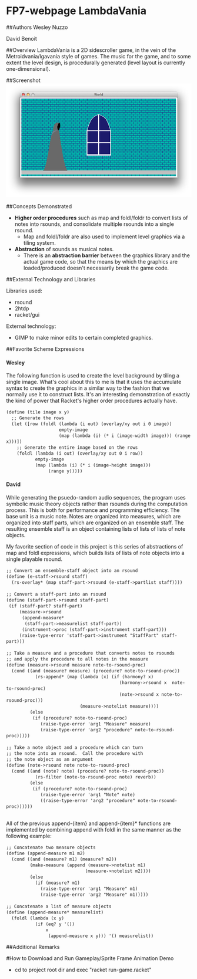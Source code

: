 # FP7-webpage LambdaVania

##Authors
Wesley Nuzzo

David Benoit

##Overview
LambdaVania is a 2D sidescroller game, in the vein of the Metroidvania/Igavania style of games. The music for the game, and to some extent the level design, is procedurally generated (level layout is currently one-dimensional).

##Screenshot
![Gameplay Screenshot](screenshot1.png)

##Concepts Demonstrated

* **Higher order procedures** such as map and foldl/foldr to convert lists of notes into rsounds, and consolidate multiple rsounds into a single rsound.
	* Map and foldl/foldr are also used to implement level graphics via a tiling system.
* **Abstraction** of sounds as musical notes.
	* There is an **abstraction barrier** between the graphics library and the actual game code, so that the means by which the graphics are loaded/produced doesn't necessarily break the game code.

<!--
Identify the OPL concepts demonstrated in your project. Be brief. A simple list and example is sufficient. 
* **Data abstraction** is used to provide access to the elements of the RSS feed.
* The objects in the OpenGL world are represented with **recursive data structures.**
* **Symbolic language processing techniques** are used in the parser.
-->

##External Technology and Libraries

Libraries used:
* rsound
* 2htdp
* racket/gui

External technology:
* GIMP to make minor edits to certain completed graphics.

<!-- Briefly describe the existing technology you utilized, and how you used it. Provide a link to that technology(ies). -->

##Favorite Scheme Expressions

#### Wesley
The following function is used to create the level background by tiling a single image. What's cool about this to me is that it uses the accumulate syntax to create the graphics in a similar way to the fashion that we normally use it to construct lists. It's an interesting demonstration of exactly the kind of power that Racket's higher order procedures actually have.
```
(define (tile image x y)
  ;; Generate the rows
  (let ([row (foldl (lambda (i out) (overlay/xy out i 0 image))
                    empty-image
                    (map (lambda (i) (* i (image-width image))) (range x)))])
    ;; Generate the entire image based on the rows
    (foldl (lambda (i out) (overlay/xy out 0 i row))
           empty-image
           (map (lambda (i) (* i (image-height image)))
                (range y)))))
```

#### David
While generating the psuedo-random audio sequences, the program uses symbolic music theory objects rather than rsounds during the computation process.  This is both for performance and programming efficiency.  The base unit is a music note. Notes are organized into measures, which are organized into staff parts, which are organized on an ensemble staff.  The resulting ensemble staff is an object containing lists of lists of lists of note objects.

My favorite section of code in this project is this series of abstractions of map and foldl expressions, which builds lists of lists of note objects into a single playable rsound.  

```
;; Convert an ensemble-staff object into an rsound
(define (e-staff->rsound staff)
  (rs-overlay* (map staff-part->rsound (e-staff->partlist staff))))
  
;; Convert a staff-part into an rsound
(define (staff-part->rsound staff-part)
 (if (staff-part? staff-part)
     (measure->rsound
      (append-measure*
       (staff-part->measurelist staff-part))
      (instrument->proc (staff-part->instrument staff-part)))
     (raise-type-error 'staff-part->instrument "StaffPart" staff-part)))
     
;; Take a measure and a procedure that converts notes to rsounds
;; and apply the procedure to all notes in the measure
(define (measure->rsound measure note-to-rsound-proc)
  (cond ((and (measure? measure) (procedure? note-to-rsound-proc))
           (rs-append* (map (lambda (x) (if (harmony? x)
                                           (harmony->rsound x  note-to-rsound-proc)
                                           (note->rsound x note-to-rsound-proc)))
                            (measure->notelist measure))))
         (else
          (if (procedure? note-to-rsound-proc)
             (raise-type-error 'arg1 "Measure" measure)
             (raise-type-error 'arg2 "procedure" note-to-rsound-proc)))))

;; Take a note object and a procedure which can turn
;; the note into an rsound.  Call the procedure with
;; the note object as an argument
(define (note->rsound note note-to-rsound-proc)
  (cond ((and (note? note) (procedure? note-to-rsound-proc))
           (rs-filter (note-to-rsound-proc note) reverb))
         (else
          (if (procedure? note-to-rsound-proc)
             (raise-type-error 'arg1 "Note" note)
             ((raise-type-error 'arg2 "procedure" note-to-rsound-proc))))))


```

All of the previous append-{item} and append-{item}* functions are implemented by combining append with foldl in the same manner as the following example:
```
;; Concatenate two measure objects
(define (append-measure m1 m2)
  (cond ((and (measure? m1) (measure? m2))
         (make-measure (append (measure->notelist m1)
                              (measure->notelist m2))))
         (else
           (if (measure? m1)
             (raise-type-error 'arg1 "Measure" m1)
             (raise-type-error 'arg2 "Measure" m1)))))

;; Concatenate a list of measure objects
(define (append-measure* measurelist)
  (foldl (lambda (x y)
           (if (eq? y '())
               x
                (append-measure x y))) '() measurelist))
```
<!--
####Mark (a team member)
Each team member should identify a favorite expression or procedure, written by them, and explain what it does. Why is it your favorite? What OPL philosophy does it embody?
Remember code looks something like this:
```scheme
(map (lambda (x) (foldr compose functions)) data)
```
####Lillian (another team member)
This expression reads in a regular expression and elegantly matches it against a pre-existing hashmap....
```scheme
(let* ((expr (convert-to-regexp (read-line my-in-port)))
             (matches (flatten
                       (hash-map *words*
                                 (lambda (key value)
                                   (if (regexp-match expr key) key '()))))))
  matches)
```
-->

##Additional Remarks
<!-- Anything else you want to say in your report. Can rename or remove this section. -->

#How to Download and Run
Gameplay/Sprite Frame Animation Demo
* cd to project root dir and exec "racket run-game.racket"

<!--
You may want to link to your latest release for easy downloading by people (such as Mark).

Include what file to run, what to do with that file, how to interact with the app when its running, etc. 
-->


<!-- Previous version of README
### Gameplay Screenshot
![Gameplay Screenshot](screenshot.png)

### Dependencies:
* rsound
* 2htdp

### To Run:
Gameplay/Sprite Frame Animation Demo
* cd to project root dir and exec "racket run-game.racket"

### Statement
* Describe your project. 
	* A Procedurally generated 2D Sidescroller/ Platformer Game
* Why is it interesting? 
	* Many elements of the game including both graphics and audio will be psuedo-randomly procedurally generated.
* Why is it interesting to you personally? 
	* (Wesley) I've tried my hand at game design in the past, but have yet to make a full game. This is an opportunity for me to create a complete game while also learning & experimenting with a new design technique.
	* (David) I have a background in music/audio composition, and I am also an hobbyist gamer.  I've been interested in procedural generation of music for a while.  This project will allow me to explore all of these areas.  
* What do you hope to learn? 
	* Real-world applications of functional programming concepts.
	* How some of Racket's sound, graphics, and gaming libraries work.
	* How procedural generation works in videogames.

### Analysis

Procedural generation requires recursion/iteration as content is generally created one piece at a time, with the content of future pieces partially dependent on that of previous pieces.
An object-oriented approach will be useful for representing information about individual characters and physical objects in the scene, among other things.

During the audio generation process, audio will be represented as lists of notes.  Map and Reduce will be used to convert lists of notes into rsounds, and consolidate multiple rsounds into a single rsound.

Digital Audio is both resource-heavy and unintuitive to think about musically.  As such, it will be abstracted as music notes and sound effects.

### Data set or other source materials

The visuals will require external files containing the relevent images. These can be created in GIMP/ Inkscape or using one of Racket's image libraries.
The audio may require audio samples of some sort.

### Deliverable and Demonstration
* We will have a playable 2D game to demonstrate at the end of the project.  
* If given a specific seed, it should always generate the same level layout and audio for that seed.

### Evaluation of Results
* We will be able to measure our success by ensuring:
	* User input causes the sprite to move correctly
	* All areas of procedurally generated levels are accessable by the sprite
	* Procedurally generated audio is smooth and plays at the correct times. 
	
### Architecture Diagram
![Architecture Diagram](architecture_diagram.png)
Game Engine
* Audio Engine
	* Organizes game audio assets and provides an interface to them for the Gameplay Engine.  Responsible for music and sound effects.
* Graphics Engine
	* Organizes game level graphical assets and provides an interface to them for the Gameplay Engine. Responsible for level setup and sprite animation.
* Gameplay Engine
	* Coordinates graphical and audio elements.
	* Handles user input.
Game Asset Generation
* Audio Element Set
	* The set of all audio elements that can be used in in the game
* Audio Generation Rules
	* A Set of functions to determine how to generate the audio
* Level Element Set
	* The set of all graphical level elements that can be used in in the game
* Level Generation Rules
	* A Set of functions to determine how to generate the graphical level elements
* Game Audio Assets
	* The organized subset of audio elements that will be used by the audio engine
* Game Level Graphical Assets
	* The organized subset of graphical elements that will be used by the graphics engine

	
User Interaction
* User
	* The player of the game.  Not included in product distribution.
* Display
	* The game window, to which the game will be displayed.  
	* The physical audio the game produces
* User input
	* Specific keypresses from the user which cause the game to react



## Schedule

### First Milestone (Fri Apr 15)
* Basic Assets and Gameplay
	* Interactive sprite animation
	* Audio Assets
* Basic procedural generation tests.

Progress so far:
* Built a small framework for intuitive music programming
* Created a basic audio generator that generates atonal music in an 8-bit style
* Created a level generator that generates levels randomly in one dimension
* Created a representation for sprite art that can be used to create the image files

Changes we are making:
* Rather than a generic procedural generation driver function, Audio and Level-Design procedural generation algorithms will be developed separately.

### Second Milestone (Fri Apr 22)
* Apply procedural generation algorithm to level design/ audio.

Update: New Goals
* Add rules of tonal harmony to audio generator
* Add sound effects
* Create main character sprite animations
* Add level art
* Implement basic gameplay

Progress so far:
* Created tonal harmony rsound interface
* Added tonal harmony elements to audio generator
* Updated game assets
* Created racket asset editor to help create better assets
* Created main character sprite animations
* Implemented basic gameplay (character moves based on user input)

### Final Presentation (last week of semester)
* Merge procedurally generated level elements with main game
* Merge enemy animations with main game
* Embellishments
	* Storyline
	* Boss battles
	* Add more instruments
	* Add more chord progressions
* Testing

## Group Responsibilities

### Wesley Nuzzo
* Character sprite designs
* Implementation of sprite animations
* Level design, i.e.
	* Background and foreground art
	* Procedural generation code for level layout
* Dialogue

### David Benoit
* Design audio elements
	* Sound Effects
	* Music
* Game physics (gravity, collision)
* Psuedo-random procedural generation of audio 
-->
